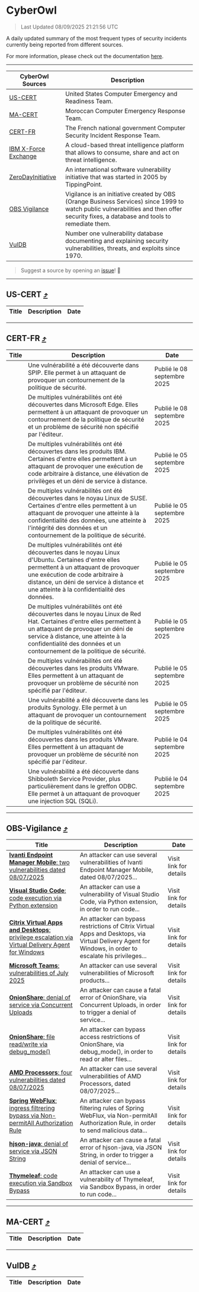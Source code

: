 
 <div id='top'></div>

# CyberOwl

 > Last Updated 08/09/2025 21:21:56 UTC
 
 A daily updated summary of the most frequent types of security incidents currently being reported from different sources.
 
 For more information, please check out the documentation [here](./docs/README.md).
 
 ---
 |CyberOwl Sources|Description|
 |---|---|
 |[US-CERT](#us-cert-arrow_heading_up)|United States Computer Emergency and Readiness Team.|
 |[MA-CERT](#ma-cert-arrow_heading_up)|Moroccan Computer Emergency Response Team.|
 |[CERT-FR](#cert-fr-arrow_heading_up)|The French national government Computer Security Incident Response Team.|
 |[IBM X-Force Exchange](#ibmcloud-arrow_heading_up)|A cloud-based threat intelligence platform that allows to consume, share and act on threat intelligence.|
 |[ZeroDayInitiative](#zerodayinitiative-arrow_heading_up)|An international software vulnerability initiative that was started in 2005 by TippingPoint.|
 |[OBS Vigilance](#obs-vigilance-arrow_heading_up)|Vigilance is an initiative created by OBS (Orange Business Services) since 1999 to watch public vulnerabilities and then offer security fixes, a database and tools to remediate them.|
 |[VulDB](#vuldb-arrow_heading_up)|Number one vulnerability database documenting and explaining security vulnerabilities, threats, and exploits since 1970.|
 
 > Suggest a source by opening an [issue](https://github.com/karimhabush/cyberowl/issues)! :raised_hands:
 ---

## US-CERT [:arrow_heading_up:](#cyberowl)

 |Title|Description|Date|
 |---|---|---|
 
 ---

## CERT-FR [:arrow_heading_up:](#cyberowl)

 |Title|Description|Date|
 |---|---|---|
 |[](https://www.cert.ssi.gouv.fr/avis/CERTFR-2025-AVI-0762/)|Une vulnérabilité a été découverte dans SPIP. Elle permet à un attaquant de provoquer un contournement de la politique de sécurité.|Publié le 08 septembre 2025|
 |[](https://www.cert.ssi.gouv.fr/avis/CERTFR-2025-AVI-0761/)|De multiples vulnérabilités ont été découvertes dans Microsoft Edge. Elles permettent à un attaquant de provoquer un contournement de la politique de sécurité et un problème de sécurité non spécifié par l'éditeur.|Publié le 08 septembre 2025|
 |[](https://www.cert.ssi.gouv.fr/avis/CERTFR-2025-AVI-0760/)|De multiples vulnérabilités ont été découvertes dans les produits IBM. Certaines d'entre elles permettent à un attaquant de provoquer une exécution de code arbitraire à distance, une élévation de privilèges et un déni de service à distance.|Publié le 05 septembre 2025|
 |[](https://www.cert.ssi.gouv.fr/avis/CERTFR-2025-AVI-0759/)|De multiples vulnérabilités ont été découvertes dans le noyau Linux de SUSE. Certaines d'entre elles permettent à un attaquant de provoquer une atteinte à la confidentialité des données, une atteinte à l'intégrité des données et un contournement de la politique de sécurité.|Publié le 05 septembre 2025|
 |[](https://www.cert.ssi.gouv.fr/avis/CERTFR-2025-AVI-0758/)|De multiples vulnérabilités ont été découvertes dans le noyau Linux d'Ubuntu. Certaines d'entre elles permettent à un attaquant de provoquer une exécution de code arbitraire à distance, un déni de service à distance et une atteinte à la confidentialité des données.|Publié le 05 septembre 2025|
 |[](https://www.cert.ssi.gouv.fr/avis/CERTFR-2025-AVI-0757/)|De multiples vulnérabilités ont été découvertes dans le noyau Linux de Red Hat. Certaines d'entre elles permettent à un attaquant de provoquer un déni de service à distance, une atteinte à la confidentialité des données et un contournement de la politique de sécurité.|Publié le 05 septembre 2025|
 |[](https://www.cert.ssi.gouv.fr/avis/CERTFR-2025-AVI-0756/)|De multiples vulnérabilités ont été découvertes dans les produits VMware. Elles permettent à un attaquant de provoquer un problème de sécurité non spécifié par l'éditeur.|Publié le 05 septembre 2025|
 |[](https://www.cert.ssi.gouv.fr/avis/CERTFR-2025-AVI-0755/)|Une vulnérabilité a été découverte dans les produits Synology. Elle permet à un attaquant de provoquer un contournement de la politique de sécurité.|Publié le 05 septembre 2025|
 |[](https://www.cert.ssi.gouv.fr/avis/CERTFR-2025-AVI-0754/)|De multiples vulnérabilités ont été découvertes dans les produits VMware. Elles permettent à un attaquant de provoquer un problème de sécurité non spécifié par l'éditeur.|Publié le 04 septembre 2025|
 |[](https://www.cert.ssi.gouv.fr/avis/CERTFR-2025-AVI-0753/)|Une vulnérabilité a été découverte dans Shibboleth Service Provider, plus particulièrement dans le greffon ODBC. Elle permet à un attaquant de provoquer une injection SQL (SQLi).|Publié le 04 septembre 2025|
 
 ---

## OBS-Vigilance [:arrow_heading_up:](#cyberowl)

 |Title|Description|Date|
 |---|---|---|
 |[<a href="https://vigilance.fr/vulnerability/Ivanti-Endpoint-Manager-Mobile-two-vulnerabilities-dated-08-07-2025-47661" class="noirorange"><b>Ivanti Endpoint Manager Mobile</b>: two vulnerabilities dated 08/07/2025</a>](https://vigilance.fr/vulnerability/Ivanti-Endpoint-Manager-Mobile-two-vulnerabilities-dated-08-07-2025-47661)|An attacker can use several vulnerabilities of Ivanti Endpoint Manager Mobile, dated 08/07/2025...|Visit link for details|
 |[<a href="https://vigilance.fr/vulnerability/Visual-Studio-Code-code-execution-via-Python-extension-47660" class="noirorange"><b>Visual Studio Code</b>: code execution via Python extension</a>](https://vigilance.fr/vulnerability/Visual-Studio-Code-code-execution-via-Python-extension-47660)|An attacker can use a vulnerability of Visual Studio Code, via Python extension, in order to run code...|Visit link for details|
 |[<a href="https://vigilance.fr/vulnerability/Citrix-Virtual-Apps-and-Desktops-privilege-escalation-via-Virtual-Delivery-Agent-for-Windows-47659" class="noirorange"><b>Citrix Virtual Apps and Desktops</b>: privilege escalation via Virtual Delivery Agent for Windows</a>](https://vigilance.fr/vulnerability/Citrix-Virtual-Apps-and-Desktops-privilege-escalation-via-Virtual-Delivery-Agent-for-Windows-47659)|An attacker can bypass restrictions of Citrix Virtual Apps and Desktops, via Virtual Delivery Agent for Windows, in order to escalate his privileges...|Visit link for details|
 |[<a href="https://vigilance.fr/vulnerability/Microsoft-Teams-vulnerabilities-of-July-2025-47656" class="noirorange"><b>Microsoft Teams</b>: vulnerabilities of July 2025</a>](https://vigilance.fr/vulnerability/Microsoft-Teams-vulnerabilities-of-July-2025-47656)|An attacker can use several vulnerabilities of Microsoft products...|Visit link for details|
 |[<a href="https://vigilance.fr/vulnerability/OnionShare-denial-of-service-via-Concurrent-Uploads-47651" class="noirorange"><b>OnionShare</b>: denial of service via Concurrent Uploads</a>](https://vigilance.fr/vulnerability/OnionShare-denial-of-service-via-Concurrent-Uploads-47651)|An attacker can cause a fatal error of OnionShare, via Concurrent Uploads, in order to trigger a denial of service...|Visit link for details|
 |[<a href="https://vigilance.fr/vulnerability/OnionShare-file-read-write-via-debug-mode-47650" class="noirorange"><b>OnionShare</b>: file read/write via debug_mode()</a>](https://vigilance.fr/vulnerability/OnionShare-file-read-write-via-debug-mode-47650)|An attacker can bypass access restrictions of OnionShare, via debug_mode(), in order to read or alter files...|Visit link for details|
 |[<a href="https://vigilance.fr/vulnerability/AMD-Processors-four-vulnerabilities-dated-08-07-2025-47649" class="noirorange"><b>AMD Processors</b>: four vulnerabilities dated 08/07/2025</a>](https://vigilance.fr/vulnerability/AMD-Processors-four-vulnerabilities-dated-08-07-2025-47649)|An attacker can use several vulnerabilities of AMD Processors, dated 08/07/2025...|Visit link for details|
 |[<a href="https://vigilance.fr/vulnerability/Spring-WebFlux-ingress-filtrering-bypass-via-Non-permitAll-Authorization-Rule-47648" class="noirorange"><b>Spring WebFlux</b>: ingress filtrering bypass via Non-permitAll Authorization Rule</a>](https://vigilance.fr/vulnerability/Spring-WebFlux-ingress-filtrering-bypass-via-Non-permitAll-Authorization-Rule-47648)|An attacker can bypass filtering rules of Spring WebFlux, via Non-permitAll Authorization Rule, in order to send malicious data...|Visit link for details|
 |[<a href="https://vigilance.fr/vulnerability/hjson-java-denial-of-service-via-JSON-String-47647" class="noirorange"><b>hjson-java</b>: denial of service via JSON String</a>](https://vigilance.fr/vulnerability/hjson-java-denial-of-service-via-JSON-String-47647)|An attacker can cause a fatal error of hjson-java, via JSON String, in order to trigger a denial of service...|Visit link for details|
 |[<a href="https://vigilance.fr/vulnerability/Thymeleaf-code-execution-via-Sandbox-Bypass-47646" class="noirorange"><b>Thymeleaf</b>: code execution via Sandbox Bypass</a>](https://vigilance.fr/vulnerability/Thymeleaf-code-execution-via-Sandbox-Bypass-47646)|An attacker can use a vulnerability of Thymeleaf, via Sandbox Bypass, in order to run code...|Visit link for details|
 
 ---

## MA-CERT [:arrow_heading_up:](#cyberowl)

 |Title|Description|Date|
 |---|---|---|
 
 ---

## VulDB [:arrow_heading_up:](#cyberowl)

 |Title|Description|Date|
 |---|---|---|
 